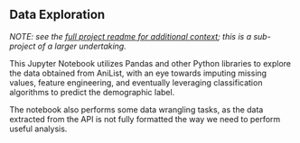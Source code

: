 ## Data Exploration

*NOTE: see the [full project readme for additional context](/README.md); this is a sub-project of a larger undertaking.*

This Jupyter Notebook utilizes Pandas and other Python libraries to explore the data obtained from AniList, with an eye
towards imputing missing values, feature engineering, and eventually leveraging classification algorithms to predict the
demographic label.

The notebook also performs some data wrangling tasks, as the data extracted from the API is not fully formatted the way
we need to perform useful analysis.
